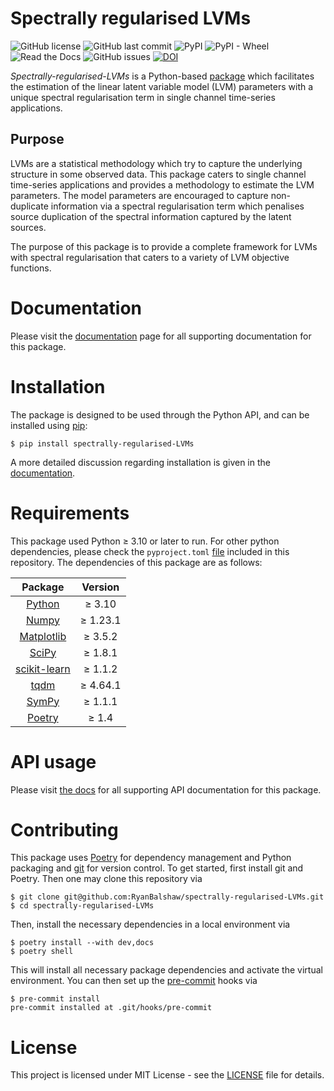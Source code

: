 # Spectrally regularised LVMs
![GitHub license](https://img.shields.io/github/license/RyanBalshaw/spectrally-regularised-LVMs)
![GitHub last commit](https://img.shields.io/github/last-commit/RyanBalshaw/spectrally-regularised-LVMs)
![PyPI](https://img.shields.io/pypi/v/spectrally-regularised-lvms)
![PyPI - Wheel](https://img.shields.io/pypi/wheel/spectrally-regularised-lvms?color=blueviolet)
![Read the Docs](https://img.shields.io/readthedocs/spectrally-regularised-lvms?color=informational)
![GitHub issues](https://img.shields.io/github/issues/RyanBalshaw/spectrally-regularised-LVMs?color=critical)
[![DOI](https://zenodo.org/badge/633742820.svg)](https://doi.org/10.5281/zenodo.14717880)

*Spectrally-regularised-LVMs* is a Python-based [package](https://pypi.org/project/spectrally-regularised-lvms/) which facilitates the estimation of the linear latent variable model (LVM) parameters with a unique spectral regularisation term in single channel time-series applications.

## Purpose
LVMs are a statistical methodology which try to capture the underlying structure in some observed data. This package caters to single channel time-series applications and provides a methodology to estimate the LVM parameters. The model parameters are encouraged to capture non-duplicate information via a spectral regularisation term which penalises source duplication of the spectral information captured by the latent sources.

The purpose of this package is to provide a complete framework for LVMs with spectral regularisation that caters to a variety of LVM objective functions.

# Documentation
Please visit the [documentation](http://spectrally-regularised-lvms.readthedocs.io/) page for all supporting documentation for this package.

# Installation
The package is designed to be used through the Python API, and  can be installed using [pip](https://pypi.org/project/pip/):
```console
$ pip install spectrally-regularised-LVMs
```

A more detailed discussion regarding installation is given in the [documentation](http://spectrally-regularised-lvms.readthedocs.io/).

# Requirements

This package used Python ≥ 3.10 or later to run. For other python dependencies, please check the `pyproject.toml`
[file](https://github.com/RyanBalshaw/spectrally-regularised-LVMs/blob/main/pyproject.toml) included in this repository. The dependencies of this package are as follows:

|           Package                   	           | Version 	  |
|:-----------------------------------------------:|:----------:|
|    [Python](https://www.python.org/)      	     | ≥ 3.10  	  |
|      [Numpy](https://numpy.org/)         	      | ≥ 1.23.1 	 |
|   [Matplotlib](https://matplotlib.org/)    	    | ≥ 3.5.2 	  |
|      [SciPy](https://scipy.org/)         	      | ≥ 1.8.1 	  |
|  [scikit-learn](https://scikit-learn.org/)  	   | ≥ 1.1.2 	  |
|   [tqdm](https://github.com/tqdm/tqdm)     	    | ≥ 4.64.1 	 |
| [SymPy](https://www.sympy.org/en/index.html) 	  | ≥ 1.1.1 	  |
| [Poetry](https://python-poetry.org/) 	 | ≥ 1.4 	  |

# API usage
Please visit [the docs](http://spectrally-regularised-lvms.readthedocs.io/) for all supporting API documentation for this package.

# Contributing
This package uses [Poetry](https://python-poetry.org/) for dependency management and Python packaging and [git](https://git-scm.com/) for version control. To get started, first install git and Poetry. Then one may clone this repository via
```console
$ git clone git@github.com:RyanBalshaw/spectrally-regularised-LVMs.git
$ cd spectrally-regularised-LVMs
```

Then, install the necessary dependencies in a local environment via
```console
$ poetry install --with dev,docs
$ poetry shell
```

This will install all necessary package dependencies and activate the virtual environment. You can then set up the [pre-commit](https://pre-commit.com/) hooks via
```console
$ pre-commit install
pre-commit installed at .git/hooks/pre-commit
```

# License
This project is licensed under MIT License - see the [LICENSE](https://github.com/RyanBalshaw/spectrally-regularised-LVMs/blob/main/LICENSE) file for details.
